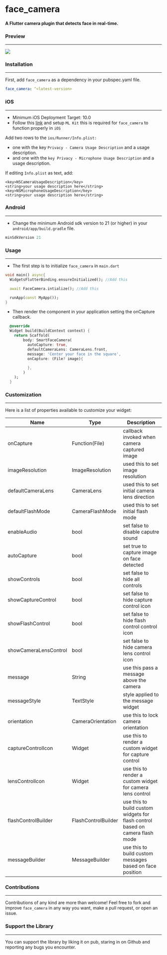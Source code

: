 # face_camera

#### A Flutter camera plugin that detects face in real-time.

### Preview
---  

![](https://github.com/Conezi/face_camera/blob/main/demo/preview.gif?raw=true)


### Installation
---  

First, add `face_camera` as a dependency in your pubspec.yaml file.

```yaml
face_camera: ^<latest-version>
```

### iOS
---  

* Minimum iOS Deployment Target: 10.0
* Follow this <a href="https://github.com/bharat-biradar/Google-Ml-Kit-plugin#requirements">link</a> and setup  `ML Kit` this is required for `face_camera` to function properly in `iOS`

Add two rows to the `ios/Runner/Info.plist:`
* one with the key `Privacy - Camera Usage Description` and a usage description.
* and one with the `key Privacy - Microphone Usage Description` and a usage description.

If editing `Info.plist` as text, add:

```
<key>NSCameraUsageDescription</key>
<string>your usage description here</string>
<key>NSMicrophoneUsageDescription</key>
<string>your usage description here</string>
```


### Android
---  

* Change the minimum Android sdk version to 21 (or higher) in your `android/app/build.gradle` file.

```groovy
minSdkVersion 21
```


### Usage
---  

* The first step is to initialize `face_camera` in `main.dart`
```dart
void main() async{
  WidgetsFlutterBinding.ensureInitialized(); //Add this

  await FaceCamera.intialize(); //Add this

  runApp(const MyApp());
}
```
* Then render the component in your application setting the onCapture callback.
```dart
  @override
  Widget build(BuildContext context) {
    return Scaffold(
        body: SmartFaceCamera(
          autoCapture: true,
          defaultCameraLens: CameraLens.front,
          message: 'Center your face in the square',
          onCapture: (File? image){
            
          },
        )
    );
  }
```

### Customization
---  

Here is a list of properties available to customize your widget:

| Name | Type | Description |
|-----|-----|------|
|onCapture| Function(File) | callback invoked when camera captured image |
|imageResolution| ImageResolution | used this to set image resolution |
|defaultCameraLens| CameraLens | used this to set initial camera lens direction |
|defaultFlashMode| CameraFlashMode | used this to set initial flash mode |
|enableAudio| bool | set false to disable caputre sound |
|autoCapture| bool | set true to capture image on face detected |
|showControls| bool | set false to hide all controls |
|showCaptureControl| bool | set false to hide capture control icon |
|showFlashControl| bool | set false to hide flash control control icon |
|showCameraLensControl| bool | set false to hide camera lens control icon |
|message| String | use this pass a message above the camera |
|messageStyle| TextStyle | style applied to the message widget |
|orientation| CameraOrientation | use this to lock camera orientation |
|captureControlIcon| Widget | use this to render a custom widget for capture control |
|lensControlIcon| Widget | use this to render a custom widget for camera lens control |
|flashControlBuilder| FlashControlBuilder | use this to build custom widgets for flash control based on camera flash mode |
|messageBuilder| MessageBuilder | use this to build custom messages based on face position |

### Contributions
---  

Contributions of any kind are more than welcome! Feel free to fork and improve `face_camera` in any way you want, make a pull request, or open an issue.

### Support the Library
---  

You can support the library by liking it on pub, staring in on Github and reporting any bugs you encounter.